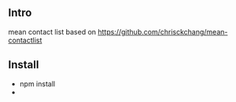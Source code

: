 ## Intro

mean contact list based on https://github.com/chrisckchang/mean-contactlist



## Install

* npm install
* 
